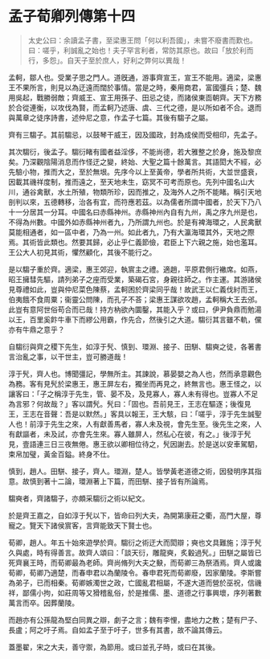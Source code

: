 # 孟子荀卿列傳第十四



> 太史公曰：余讀孟子書，至梁惠王問「何以利吾國」，未嘗不廢書而歎也。曰：嗟乎，利誠亂之始也！夫子罕言利者，常防其原也。故曰「放於利而行，多怨」。自天子至於庶人，好利之弊何以異哉！

孟軻，鄒人也。受業子思之門人。道旣通，游事齊宣王，宣王不能用。適梁，梁惠王不果所言，則見以為迂遠而闊於事情。當是之時，秦用商君，富國彊兵；楚、魏用吳起，戰勝弱敵；齊威王、宣王用孫子、田忌之徒，而諸侯東靣朝齊。天下方務於合從連衡，以攻伐為賢，而孟軻乃述唐、虞、三代之德，是以所如者不合。退而與萬章之徒序詩書，述仲尼之意，作孟子七篇。其後有騶子之屬。

齊有三騶子。其前騶忌，以鼓琴干威王，因及國政，封為成侯而受相印，先孟子。

其次騶衍，後孟子。騶衍睹有國者益淫侈，不能尚德，若大雅整之於身，施及黎庶矣。乃深觀陰陽消息而作怪迂之變，終始、大聖之篇十餘萬言。其語閎大不經，必先驗小物，推而大之，至於無垠。先序今以上至黃帝，學者所共術，大並世盛衰，因載其禨祥度制，推而遠之，至天地未生，窈冥不可考而原也。先列中國名山大川，通谷禽獸，水土所殖，物類所珍，因而推之，及海外人之所不能睹。稱引天地剖判以來，五德轉移，治各有宜，而符應若茲。以為儒者所謂中國者，於天下乃八十一分居其一分耳。中國名曰赤縣神州。赤縣神州內自有九州，禹之序九州是也，不得為州數。中國外如赤縣神州者九，乃所謂九州也。於是有裨海環之，人民禽獸莫能相通者，如一區中者，乃為一州。如此者九，乃有大瀛海環其外，天地之際焉。其術皆此類也。然要其歸，必止乎仁義節儉，君臣上下六親之施，始也濫耳。王公大人初見其術，懼然顧化，其後不能行之。

是以騶子重於齊。適梁，惠王郊迎，執賔主之禮。適趙，平原君側行襒席。如燕，昭王擁彗先驅，請列弟子之座而受業，築碣石宮，身親往師之。作主運。其游諸侯見尊禮如此，豈與仲尼菜色陳蔡，孟軻困於齊梁同乎哉！故武王以仁義伐紂而王，伯夷餓不食周粟；衞靈公問陳，而孔子不荅；梁惠王謀欲攻趙，孟軻稱大王去邠。此豈有意阿世俗苟合而已哉！持方枘欲內圜鑿，其能入乎？或曰，伊尹負鼎而勉湯以王，百里奚飰牛車下而繆公用霸，作先合，然後引之大道。騶衍其言雖不軌，儻亦有牛鼎之意乎？

自騶衍與齊之稷下先生，如淳于髠、慎到、環淵、接子、田駢、騶奭之徒，各著書言治亂之事，以干世主，豈可勝道哉！

淳于髠，齊人也。博聞彊記，學無所主。其諫說，慕晏嬰之為人也，然而承意觀色為務。客有見髠於梁惠王，惠王屏左右，獨坐而再見之，終無言也。惠王怪之，以讓客曰：「子之稱淳于先生，管、晏不及，及見寡人，寡人未有得也。豈寡人不足為言邪？何故哉？」客以謂髠。髠曰：「固也。吾前見王，王志在驅逐；後復見王，王志在音聲：吾是以默然。」客具以報王，王大駭，曰：「嗟乎，淳于先生誠聖人也！前淳于先生之來，人有獻善馬者，寡人未及視，會先生至。後先生之來，人有獻謳者，未及試，亦會先生來。寡人雖屏人，然私心在彼，有之。」後淳于髠見，壹語連三日三夜無倦。惠王欲以卿相位待之，髠因謝去。於是送以安車駕駟，束帛加璧，黃金百鎰。終身不仕。

慎到，趙人。田駢、接子，齊人。環淵，楚人。皆學黃老道德之術，因發明序其指意。故慎到著十二論，環淵著上下篇，而田駢、接子皆有所論焉。

騶奭者，齊諸騶子，亦頗采騶衍之術以紀文。

於是齊王嘉之，自如淳于髠以下，皆命曰列大夫，為開第康莊之衢，高門大屋，尊寵之。覽天下諸侯賔客，言齊能致天下賢士也。

荀卿，趙人。年五十始來遊學於齊。騶衍之術迂大而閎辯；奭也文具難施；淳于髠久與處，時有得善言。故齊人頌曰：「談天衍，雕龍奭，炙轂過髠。」田駢之屬皆已死齊襄王時，而荀卿最為老師。齊尚脩列大夫之𡙇，而荀卿三為祭酒焉。齊人或讒荀卿，荀卿乃適楚，而春申君以為蘭陵令。春申君死而荀卿廢，因家蘭陵。李斯嘗為弟子，已而相秦。荀卿嫉濁世之政，亡國亂君相屬，不遂大道而營於巫祝，信禨祥，鄙儒小拘，如莊周等又猾稽亂俗，於是推儒、墨、道德之行事興壞，序列著數萬言而卒。因葬蘭陵。

而趙亦有公孫龍為堅白同異之辯，劇子之言；魏有李悝，盡地力之教；楚有尸子、長盧；阿之吁子焉。自如孟子至于吁子，世多有其書，故不論其傳云。

蓋墨翟，宋之大夫，善守禦，為節用。或曰並孔子時，或曰在其後。

